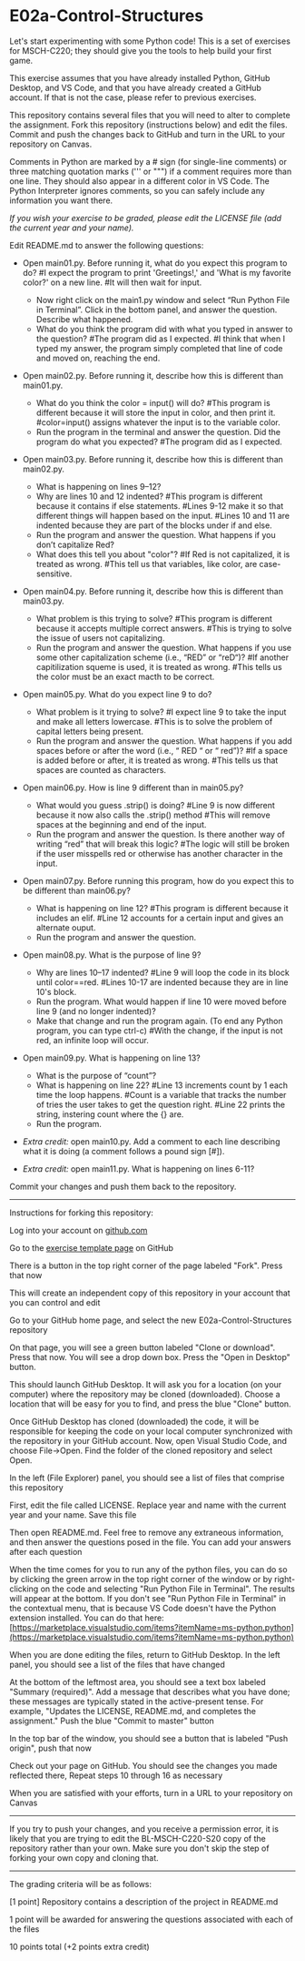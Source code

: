 
# E02a-Control-Structures

Let's start experimenting with some Python code! This is a set of exercises for MSCH-C220; they should give you the tools to help build your first game.
 
This exercise assumes that you have already installed Python, GitHub Desktop, and VS Code, and that you have already created a GitHub account. If that is not the case, please refer to previous exercises.

This repository contains several files that you will need to alter to complete the assignment. Fork this repository (instructions below) and edit the files. Commit and push the changes back to GitHub and turn in the URL to your repository on Canvas.

Comments in Python are marked by a # sign (for single-line comments) or three matching quotation marks (''' or """) if a comment requires more than one line. They should also appear in a different color in VS Code. The Python Interpreter ignores comments, so you can safely include any information you want there.

*If you wish your exercise to be graded, please edit the LICENSE file (add the current year and your name).*

Edit README.md to answer the following questions:

- Open main01.py. Before running it, what do you expect this program to do?
#I expect the program to print 'Greetings!,' and 'What is my favorite color?' on a new line.
#It will then wait for input.
  - Now right click on the main1.py window and select “Run Python File in Terminal”. Click in the bottom panel, and answer the question. Describe what happened.
  - What do you think the program did with what you typed in answer to the question?
#The program did as I expected.
#I think that when I typed my answer, the program simply completed that line of code and moved on, reaching the end.

- Open main02.py. Before running it, describe how this is different than main01.py.
  - What do you think the color = input() will do?
#This program is different because it will store the input in color, and then print it.
#color=input() assigns whatever the input is to the variable color.
  - Run the program in the terminal and answer the question. Did the program do what you expected?
#The program did as I expected.

- Open main03.py. Before running it, describe how this is different than main02.py.
  - What is happening on lines 9–12?
  - Why are lines 10 and 12 indented?
#This program is different because it contains if else statements.
#Lines 9-12 make it so that different things will happen based on the input.
#Lines 10 and 11 are indented because they are part of the blocks under if and else.
  - Run the program and answer the question. What happens if you don’t capitalize Red?
  - What does this tell you about "color"?
#If Red is not capitalized, it is treated as wrong.
#This tell us that variables, like color, are case-sensitive.

- Open main04.py. Before running it, describe how this is different than main03.py.
  - What problem is this trying to solve?
#This program is different because it accepts multiple correct answers.
#This is trying to solve the issue of users not capitalizing.
  - Run the program and answer the question. What happens if you use some other capitalization scheme (i.e., “RED” or “reD“)?
#If another capitilization squeme is used, it is treated as wrong.
#This tells us the color must be an exact macth to be correct.

- Open main05.py. What do you expect line 9 to do?
  - What problem is it trying to solve?
#I expect line 9 to take the input and make all letters lowercase.
#This is to solve the problem of capital letters being present.
  - Run the program and answer the question. What happens if you add spaces before or after the word (i.e., “ RED “ or “ red”)?
#If a space is added before or after, it is treated as wrong.
#This tells us that spaces are counted as characters.

 - Open main06.py. How is line 9 different than in main05.py?
   - What would you guess .strip() is doing?
#Line 9 is now different because it now also calls the .strip() method
#This will remove spaces at the beginning and end of the input.
   - Run the program and answer the question. Is there another way of writing “red” that will break this logic?
#The logic will still be broken if the user misspells red or otherwise has another character in the input.

 - Open main07.py. Before running this program, how do you expect this to be different than main06.py?
   - What is happening on line 12?
#This program is different because it includes an elif.
#Line 12 accounts for a certain input and gives an alternate ouput.
   - Run the program and answer the question.

 - Open main08.py. What is the purpose of line 9?
   - Why are lines 10–17 indented?
#Line 9 will loop the code in its block until color==red.
#Lines 10-17 are indented because they are in line 10's block.
   - Run the program. What would happen if line 10 were moved before line 9 (and no longer indented)?
   - Make that change and run the program again. (To end any Python program, you can type ctrl-c)
#With the change, if the input is not red, an infinite loop will occur.

 - Open main09.py. What is happening on line 13?
   - What is the purpose of “count”?
   - What is happening on line 22?
#Line 13 increments count by 1 each time the loop happens.
#Count is a variable that tracks the number of tries the user takes to get the question right.
#Line 22 prints the string, instering count where the {} are.
   - Run the program.


 - *Extra credit:* open main10.py. Add a comment to each line describing what it is doing (a comment follows a pound sign [#]).
 - *Extra credit:* open main11.py. What is happening on lines 6-11?
  
Commit your changes and push them back to the repository.
 

---

Instructions for forking this repository:
 
Log into your account on [github.com](https://github.com)

Go to the [exercise template page](https://github.com/BL-MSCH-C220-S20/E02a-Control-Structures) on GitHub

There is a button in the top right corner of the page labeled "Fork". Press that now

This will create an independent copy of this repository in your account that you can control and edit

Go to your GitHub home page, and select the new E02a-Control-Structures repository

On that page, you will see a green button labeled "Clone or download". Press that now. You will see a drop down box. Press the "Open in Desktop" button.

This should launch GitHub Desktop. It will ask you for a location (on your computer) where the repository may be cloned (downloaded). Choose a location that will be easy for you to find, and press the blue "Clone" button.

Once GitHub Desktop has cloned (downloaded) the code, it will be responsible for keeping the code on your local computer synchronized with the repository in your GitHub account. Now, open Visual Studio Code, and choose File->Open. Find the folder of the cloned repository and select Open.

In the left (File Explorer) panel, you should see a list of files that comprise this repository

First, edit the file called LICENSE. Replace year and name with the current year and your name. Save this file

Then open README.md. Feel free to remove any extraneous information, and then answer the questions posed in the file. You can add your answers after each question

When the time comes for you to run any of the python files, you can do so by clicking the green arrow in the top right corner of the window or by right-clicking on the code and selecting "Run Python File in Terminal". The results will appear at the bottom. If you don't see "Run Python File in Terminal" in the contextual menu, that is because VS Code doesn't have the Python extension installed. You can do that here: [https://marketplace.visualstudio.com/items?itemName=ms-python.python](https://marketplace.visualstudio.com/items?itemName=ms-python.python)

When you are done editing the files, return to GitHub Desktop. In the left panel, you should see a list of the files that have changed

At the bottom of the leftmost area, you should see a text box labeled "Summary (required)". Add a message that describes what you have done; these messages are typically stated in the active-present tense. For example, "Updates the LICENSE, README.md, and completes the assignment." Push the blue "Commit to master" button

In the top bar of the window, you should see a button that is labeled "Push origin", push that now

Check out your page on GitHub. You should see the changes you made reflected there, Repeat steps 10 through 16 as necessary

When you are satisfied with your efforts, turn in a URL to your repository on Canvas

---
If you try to push your changes, and you receive a permission error, it is likely that you are trying to edit the BL-MSCH-C220-S20 copy of the repository rather than your own. Make sure you don't skip the step of forking your own copy and cloning that.

---

The grading criteria will be as follows:
 
[1 point] Repository contains a description of the project in README.md

1 point will be awarded for answering the questions associated with each of the files

10 points total (+2 points extra credit)
